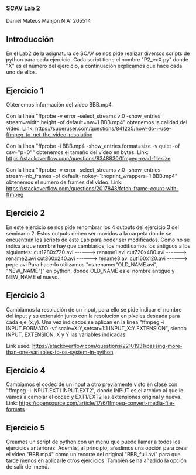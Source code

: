 ### SCAV Lab 2
Daniel Mateos Manjón
NIA: 205514

## Introducción
En el Lab2 de la asignatura de SCAV se nos pide realizar diversos scripts de python para cada ejercicio.
Cada script tiene el nombre "P2_exX.py" donde "X" es el número del ejercicio, a continuación explicamos que hace cada uno de ellos.

## Ejercicio 1
Obtenemos información del vídeo BBB.mp4.

Con la línea "ffprobe -v error -select_streams v:0 -show_entries stream=width,height -of default=nw=1 BBB.mp4" obtenemos la calidad del vídeo.
Link: https://superuser.com/questions/841235/how-do-i-use-ffmpeg-to-get-the-video-resolution

Con la línea "ffprobe -i BBB.mp4 -show_entries format=size -v quiet -of csv="p=0"" obtenemos el tamaño del vídeo en bytes.
Link: https://stackoverflow.com/questions/8348830/ffmpeg-read-filesize

Con la línea "ffprobe -v error -select_streams v:0 -show_entries stream=nb_frames -of default=nokey=1:noprint_wrappers=1 BBB.mp4" obtenemos el numero de frames del vídeo.
Link: https://stackoverflow.com/questions/2017843/fetch-frame-count-with-ffmpeg


## Ejercicio 2
En este ejercicio se nos pide renombrar los 4 outputs del ejercicio 3 del seminario 2.
Estos outputs deben ser movidos a la carpeta donde se encuentran los scripts de este Lab para poder ser modificados.
Como no se indica a que nombre hay que cambiarlos, los modificamos los antiguos a los siguientes:
cut1280x720.avi ------> rename1.avi
cut720x480.avi  ------> rename2.avi
cut360x240.avi  ------> rename3.avi
cut160x120.avi  ------> pepe.avi
Para hacerlo utilizamos "os.rename("OLD_NAME.avi", "NEW_NAME")" en python, donde OLD_NAME es el nombre antiguo y NEW_NAME el nuevo.

## Ejercicio 3
Cambiamos la resolución de un input, para ello se pide indicar el nombre del input y su extensión junto con la resolución en píxeles deseada para cada eje (x,y).
Una vez indicados se aplican en la línea "ffmpeg -i INPUT.FORMATO -vf scale=X:Y,setsar=1:1 INPUT_X:Y.EXTENSION", siendo INPUT, EXTENSION, X y Y las variables indicadas.

Link used: https://stackoverflow.com/questions/22101931/passing-more-than-one-variables-to-os-system-in-python

## Ejercicio 4
Cambiamos el codec de un input a otro previamente visto en clase con "ffmpeg -i INPUT.EXT1 INPUT.EXT2", donde INPUT es el archivo al que le vamos a cambiar el codec y EXT1/EXT2 las extensiones original y nueva.
Link: https://opensource.com/article/17/6/ffmpeg-convert-media-file-formats

## Ejercicio 5
Creamos un script de python con un menú que puede llamar a todos los ejercicios anteriores. Además, al principio, añadimos una opción para crear el vídeo "BBB.mp4" como un recorte del original "BBB_full.avi" para que tarde menos en aplicarle otros ejercicios. También se ha añadido la opción de salir del menú.
